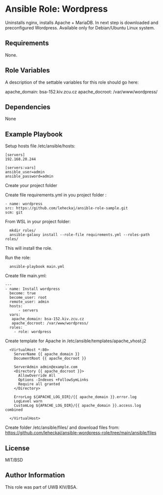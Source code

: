 Ansible Role: Wordpress
=========

Uninstalls nginx, installs Apache + MariaDB. In next step is downloaded and preconfigured Wordpress. Available only for Debian/Ubuntu Linux system.

Requirements
------------

None.

Role Variables
--------------

A description of the settable variables for this role should go here:

  apache_domain: bsa-152.kiv.zcu.cz
  apache_docroot: /var/www/wordpress/
  

Dependencies
------------

None

Example Playbook
----------------

Setup hosts file /etc/ansible/hosts:

    [servers]
    192.168.20.244

    [servers:vars]
    ansible_user=admin
    ansible_password=admin

Create your project folder

Create file requirements.yml in you project folder :
  
    - name: wordpress
    src: https://github.com/leheckaj/ansible-role-sample.git
    scm: git

From WSL in your project folder:

      mkdir roles/
      ansible-galaxy install --role-file requirements.yml --roles-path roles/


This will install the role.

Run the role:

      ansible-playbook main.yml
    


Create file main.yml:

    ---
    - name: Install wordpress
      become: true
      become_user: root
      remote_user: admin
      hosts: 
          - servers
      vars:
       apache_domain: bsa-152.kiv.zcu.cz
       apache_docroot: /var/www/wordpress/
      roles:
        - role: wordpress

 Create template for Apache in /etc/ansible/templates/apache_vhost.j2

      <VirtualHost *:80>
        ServerName {{ apache_domain }}
        DocumentRoot {{ apache_docroot }}

        ServerAdmin admin@example.com
        <Directory {{ apache_docroot }}>
          AllowOverride All
          Options -Indexes +FollowSymLinks
          Require all granted
        </Directory>

        ErrorLog ${APACHE_LOG_DIR}/{{ apache_domain }}.error.log
        LogLevel warn
        CustomLog ${APACHE_LOG_DIR}/{{ apache_domain }}.access.log combined

      </VirtualHost>

Create folder /etc/ansible/files/  and download files from: https://github.com/leheckaj/ansible-wordpress-role/tree/main/ansible/files

     
      
License
-------

MIT/BSD

Author Information
------------------

This role was part of UWB KIV/BSA.
